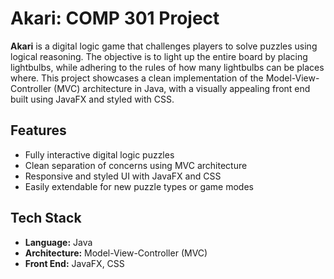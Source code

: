 # Akari: COMP 301 Project

**Akari** is a digital logic game that challenges players to solve puzzles using logical reasoning. The objective is to light up the entire board by placing lightbulbs, while adhering to the rules of how many lightbulbs can be places where. This project showcases a clean implementation of the Model-View-Controller (MVC) architecture in Java, with a visually appealing front end built using JavaFX and styled with CSS.

## Features
- Fully interactive digital logic puzzles
- Clean separation of concerns using MVC architecture
- Responsive and styled UI with JavaFX and CSS
- Easily extendable for new puzzle types or game modes

## Tech Stack
- **Language:** Java
- **Architecture:** Model-View-Controller (MVC)
- **Front End:** JavaFX, CSS
